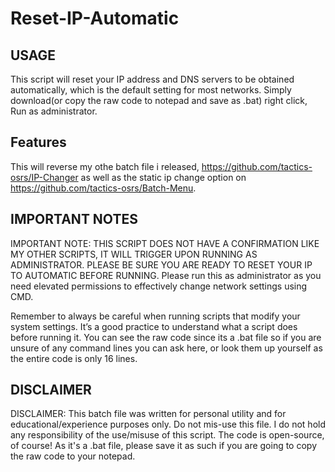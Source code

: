 # Reset-IP-Automatic
## USAGE
This script will reset your IP address and DNS servers to be obtained automatically, which is the default setting for most networks.
Simply download(or copy the raw code to notepad and save as .bat)
right click, Run as administrator.



## Features
This will reverse my othe batch file i released, https://github.com/tactics-osrs/IP-Changer
as well as the static ip change option on https://github.com/tactics-osrs/Batch-Menu.



## IMPORTANT NOTES
IMPORTANT NOTE: THIS SCRIPT DOES NOT HAVE A CONFIRMATION LIKE MY OTHER SCRIPTS, IT WILL TRIGGER UPON RUNNING AS ADMINISTRATOR. PLEASE BE SURE YOU ARE READY TO RESET YOUR IP TO AUTOMATIC BEFORE RUNNING.
Please run this as administrator as you need elevated permissions to effectively change network settings using CMD.

Remember to always be careful when running scripts that modify your system settings. It’s a good practice to understand what a script does before running it. You can see the raw code since its a .bat file so if you are unsure of any command lines you can ask here, or look them up yourself as the entire code is only 16 lines.



## DISCLAIMER
DISCLAIMER: This batch file was written for personal utility and for educational/experience purposes only. Do not mis-use this file. I do not hold any responsibility of the use/misuse of this script.
The code is open-source, of course! As it's a .bat file, please save it as such if you are going to copy the raw code to your notepad.
